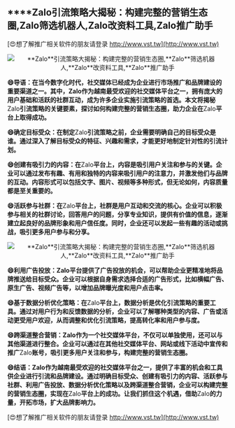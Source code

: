 ## ****Zalo**引流策略大揭秘：构建完整的营销生态圈,**Zalo**筛选机器人,**Zalo**改资料工具,**Zalo**推广助手**

[😍想了解推广相关软件的朋友请登录 http://www.vst.tw](http://www.vst.tw)

 <center><img src="https://vst.tw/MP4/tuiguang/png/3.png" alt="**Zalo**引流策略大揭秘：构建完整的营销生态圈,**Zalo**筛选机器人,**Zalo**改资料工具,**Zalo**推广助手"></center>

**😄导语：在当今数字化时代，社交媒体已经成为企业进行市场推广和品牌建设的重要渠道之一。其中，**Zalo**作为越南最受欢迎的社交媒体平台之一，拥有庞大的用户基础和活跃的社群互动，成为许多企业实施引流策略的首选。本文将揭秘**Zalo**引流策略的关键要素，探讨如何构建完整的营销生态圈，助力企业在**Zalo**平台上取得成功。**

**😄确定目标受众：在制定**Zalo**引流策略之前，企业需要明确自己的目标受众是谁。通过深入了解目标受众的特征、兴趣和需求，才能更好地制定针对性的引流计划。**

**😄创建有吸引力的内容：在**Zalo**平台上，内容是吸引用户关注和参与的关键。企业可以通过发布有趣、有用和独特的内容来吸引用户的注意力，并激发他们与品牌的互动。内容形式可以包括文字、图片、视频等多种形式，但无论如何，内容质量都是至关重要的。**

**😄活跃参与社群：在**Zalo**平台上，社群是用户互动和交流的核心。企业可以积极参与相关的社群讨论，回答用户的问题，分享专业知识，提供有价值的信息，逐渐建立起良好的品牌形象和用户信任度。同时，企业还可以发起一些有趣的活动或挑战，吸引更多用户参与和分享。**

 <center><img src="https://vst.tw/MP4/tuiguang/png/4.png" alt="**Zalo**引流策略大揭秘：构建完整的营销生态圈,**Zalo**筛选机器人,**Zalo**改资料工具,**Zalo**推广助手"></center>

**😄利用广告投放：**Zalo**平台提供了广告投放的机会，可以帮助企业更精准地将品牌推送给目标受众。企业可以根据自身需求选择合适的广告形式，比如横幅广告、原生广告、视频广告等，以增加品牌曝光度和用户点击率。**

**😄基于数据分析优化策略：在**Zalo**平台上，数据分析是优化引流策略的重要工具。通过对用户行为和反馈数据的分析，企业可以了解哪种类型的内容、广告或活动更受用户欢迎，从而调整和优化引流策略，提高转化率和用户参与度。**

**😄跨渠道整合营销：**Zalo**作为一个社交媒体平台，不仅可以单独使用，还可以与其他渠道进行整合。企业可以通过在其他社交媒体平台、网站或线下活动中宣传和推广**Zalo**账号，吸引更多用户关注和参与，构建完整的营销生态圈。**

**😄结语：**Zalo**作为越南最受欢迎的社交媒体平台之一，提供了丰富的机会和工具供企业进行引流和品牌建设。通过明确目标受众、创建有吸引力的内容、活跃参与社群、利用广告投放、数据分析优化策略以及跨渠道整合营销，企业可以构建完整的营销生态圈，实现在**Zalo**平台上的成功。让我们抓住这个机遇，借助**Zalo**的力量，开拓市场，扩大品牌影响力。**

[😍想了解推广相关软件的朋友请登录 http://www.vst.tw](http://www.vst.tw)



